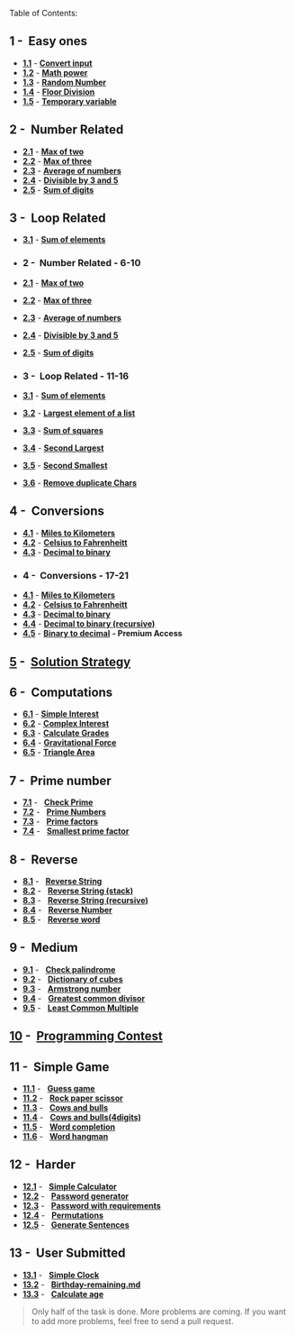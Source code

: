 Table of Contents:

## 1 -&nbsp; Easy ones
* **[1.1](Easy-ones/User-input-to-Number.md "Convert input")** - **[Convert input](/Easy-ones/User-input-to-Number.md)**
* **[1.2](Easy-ones/Math-Power.md "Math power")** - **[Math power](/Easy-ones/Math-Power.md)**
* **[1.3](Easy-ones/Random-Number.md "Random Number")** - **[Random Number](/Easy-ones/Random-Number.md)**
* **[1.4](Easy-ones/Floor-Division.md "Floor Division")** - **[Floor Division](/Easy-ones/Floor-Division.md)**
* **[1.5](Easy-ones/Temporary-variable.md "Temporary variable")** - **[Temporary variable](/Easy-ones/Temporary-variable.md)** 


## 2 -&nbsp; Number Related
* **[2.1](Number-Relate "Max of two")** - **[Max of two](/Number-Relate)**
* **[2.2](Number-Related/Math-Power.md "Max of three")** - **[Max of three](/Number-Related/User-input-to-Number.md)**
* **[2.3](Number-Related/Math-Power.md "Average of numbers")** - **[Average of numbers](/Number-Related/Math-Power.md)**
* **[2.4](Number-Related/Divisible-by-3-and-5.md "Divisible by 3 and 5")** - **[Divisible by 3 and 5](/Number-Related/Divisible-by-3-and-5.md)**
* **[2.5](Number-Related/Sum-of-digits.md "Sum of digits")** - **[Sum of digits](Loop-Related/Sum-of-digits.md)**


## 3 -&nbsp; Loop Related
* **[3.1](Loop-Related/Coin-sum.md "Sum of elements")** - **[Sum of elements](Loop-Related/Coin-sum.md)**
* ### 2 -&nbsp; Number Related - 6-10
* **[2.1](Number-Related/max-of-two.md "Max of two")** - **[Max of two](Number-Related/max-of-two.md)**
* **[2.2](Number-Related/Max-of-three.md "Max of three")** - **[Max of three](Number-Related/Max-of-three.md)**
* **[2.3](Number-Related/Average-of-numbers.md "Average of numbers")** - **[Average of numbers](Number-Related/Average-of-numbers.md)**
* **[2.4](Number-Related/Divisible-by-3-and-5.md "Divisible by 3 and 5")** - **[Divisible by 3 and 5](Number-Related/Divisible-by-3-and-5.md)**
* **[2.5](Number-Related/Sum-of-digits.md "Sum of digits")** - **[Sum of digits](Number-Related/Sum-of-digits.md)**


* ### 3 -&nbsp; Loop Related - 11-16
* **[3.1](Loop-Related/Sum-of-elements.md "Sum of elements")** - **[Sum of elements](Loop-Related/Sum-of-elements.md)**
* **[3.2](Loop-Related/Largest-element-of-a-list.md "Largest element of a list")** - **[Largest element of a list](Loop-Related/Largest-element-of-a-list.md)**
* **[3.3](Loop-Related/Sum-of-squares.md "Sum of squares")** - **[Sum of squares](Loop-Related/Sum-of-squares.md)**
* **[3.4](Loop-Related/Second-Largest.md "Second Largest")** - **[Second Largest](Loop-Related/Second-Largest.md)**
* **[3.5](Loop-Related/Second-smallest.md "Second Smallest")** - **[Second Smallest](Loop-Related/Second-smallest.md)**
* **[3.6](Loop-Related/Remove-duplicate-Chars.md "Remove duplicate Chars")** - **[Remove duplicate Chars](Loop-Related/Remove-duplicate-Chars.md)**


## 4 -&nbsp; Conversions
* **[4.1](Conversions/Celsius-to-Fahrenheit.md "Miles to Kilometers")** - **[Miles to Kilometers](Conversions/Celsius-to-Fahrenheit.md)**
* **[4.2](Conversions/Decimal-to-binary.md "Celsius to Fahrenheit")** - **[Celsius to Fahrenheitt](Conversions/Decimal-to-binary.md)**
* **[4.3](Conversions/Decimal-to-binary-recursive.md "Decimal to binary")** - **[Decimal to binary](Conversions/Decimal-to-binary-recursive.md)**
* ### 4 -&nbsp; Conversions - 17-21
* **[4.1](Conversions/Miles-to-Kilometers.md "Miles to Kilometers")** - **[Miles to Kilometers](Conversions/Miles-to-Kilometers.md)**
* **[4.2](Conversions/Celsius-to-Fahrenheit.md "Celsius to Fahrenheit")** - **[Celsius to Fahrenheitt](Conversions/Celsius-to-Fahrenheit.md)**
* **[4.3](Conversions/Decimal-to-binary.md "Decimal to binary")** - **[Decimal to binary](Conversions/Decimal-to-binary.md)**
* **[4.4](Conversions/Decimal-to-binary-recursive.md "Decimal to binary (recursive)")** - **[Decimal to binary (recursive)](Conversions/Decimal-to-binary-recursive.md)**
* **[4.5](https://play.google.com/store/apps/details?id=com.learnprogramming.codecamp "Binary to decimal")** - **[Binary to decimal](premium)** **- Premium Access**

## [5](Solution-Strategy.md "Solution Strategy") -&nbsp; [Solution Strategy](Solution-Strategy.md) 
  
## 6 -&nbsp; Computations

* **[6.1](Computations/Simple-Interest.md "Simple Interest")** - **[Simple Interest](Computations/Simple-Interest.md)**
* **[6.2](Computations/Complex-Interest.md "Complex Interest")** - **[Complex Interest](Computations/Complex-Interest.md)**
* **[6.3](Computations/Calculate-Grades.md "Calculate Grades)")** - **[Calculate Grades](Computations/Calculate-Grades.md)**
* **[6.4](Computations/Gravitational-Force.md "Gravitational Force)")** - **[Gravitational Force](Computations/Gravitational-Force.md)**
* **[6.5](Computations/Triangle-Area.md "Triangle Area)")** - **[Triangle Area](Computations/Triangle-Area.md)**

## 7 -&nbsp; Prime number

* **[7.1](Prime-number/Check-Prime.md "Check Prime")** - &nbsp; **[Check Prime](Solution-Strategy.md)** 
* **[7.2](Prime-number/Prime-Numbers.md "Prime Numbers")** - &nbsp; **[Prime Numbers](Prime-number/Prime-Numbers.md)** 
* **[7.3](Prime-number/Prime-factors.md "Prime factors")** - &nbsp; **[Prime factors](Prime-number/Prime-factors.md)** 
* **[7.4](Prime-number/Smallest-prime-factor.md "Smallest prime factor")** - &nbsp; **[Smallest prime factor](Prime-number/Smallest-prime-factor.md)** 

## 8 -&nbsp; Reverse

* **[8.1](Reverse/Reverse-String.md "Reverse String")** - &nbsp; **[Reverse String](Reverse/Reverse-String.md)** 
* **[8.2](Reverse/Reverse-String-(stack).md "Reverse String (stack)")** - &nbsp; **[Reverse String (stack)](Reverse/Reverse-String-(stack).md)** 
* **[8.3](Reverse/Reverse-String-(recursive).md "Reverse String (recursive)")** - &nbsp; **[Reverse String (recursive)](Reverse/Reverse-String-(recursive).md)** 
* **[8.4](Reverse/Reverse-Number.md "Reverse Number")** - &nbsp; **[Reverse Number](Reverse/Reverse-Number.md)** 
* **[8.5](Reverse/Reverse-word.md "Reverse word")** - &nbsp; **[Reverse word](Reverse/Reverse-word.md)** 

## 9 -&nbsp; Medium

* **[9.1](Medium/Check-palindrome.md "Check palindrome")** - &nbsp; **[Check palindrome](Medium/Check-palindrome.md)** 
* **[9.2](Medium/Dictionary-of-cubes.md "Dictionary of cubes")** - &nbsp; **[Dictionary of cubes](Medium/Dictionary-of-cubes.md)** 
* **[9.3](Medium/Armstrong-number.md "Armstrong number")** - &nbsp; **[Armstrong number](Medium/Armstrong-number.md)** 
* **[9.4](Medium/Greatest-common-divisor.md "Greatest common divisor")** - &nbsp; **[Greatest common divisor](Medium/Greatest-common-divisor.md)** 
* **[9.5](Medium/Least-Common-Multiple.md "Least Common Multiple")** - &nbsp; **[Least Common Multiple](Medium/Least-Common-Multiple.md)** 

## [10](Programming-Contest.md "Programming Contest") -&nbsp; [Programming Contest](Programming-Contest.md) 

## 11 -&nbsp; Simple Game

* **[11.1](Simple-Game/Guess-game.md "Guess game")** - &nbsp; **[Guess game](Simple-Game/Guess-game.md)** 
* **[11.2](Simple-Game/Rock-paper-scissor.md "Rock paper scissor")** - &nbsp; **[Rock paper scissor](Simple-Game/Rock-paper-scissor.md)** 
* **[11.3](Simple-Game/Cows-and-bulls.md "Cows and bulls")** - &nbsp; **[Cows and bulls](Simple-Game/Cows-and-bulls.md)** 
* **[11.4](Simple-Game/Cows-and-bulls(4digits).md "Cows and bulls(4digits)")** - &nbsp; **[Cows and bulls(4digits)](Simple-Game/Cows-and-bulls(4digits).md)** 
* **[11.5](Simple-Game/Word-completion.md "Word completion")** - &nbsp; **[Word completion](Simple-Game/Word-completion.md)** 
* **[11.6](Simple-Game/Word-hangman.md "Word hangman")** - &nbsp; **[Word hangman](Simple-Game/Word-hangman.md)** 

## 12 -&nbsp; Harder

* **[12.1](Harder/Simple-Calculator.md "Simple Calculator")** - &nbsp; **[Simple Calculator](Harder/Simple-Calculator.md)** 
* **[12.2](Harder/Password-generator.md "Password generator")** - &nbsp; **[Password generator](Harder/Password-generator.md)** 
* **[12.3](Harder/Password-with-requirements.md "Password with requirements")** - &nbsp; **[Password with requirements](Harder/Password-with-requirements.md)** 
* **[12.4](Harder/Permutations.md "Permutations")** - &nbsp; **[Permutations](Harder/Permutations.md)** 
* **[12.5](Harder/Simple-Calculator.md "Generate Sentences")** - &nbsp; **[Generate Sentences](Harder/Simple-Calculator.md)** 


## 13 -&nbsp; User Submitted

* **[13.1](User-Submitted/Simple-Clock.md "Simple Digital Clock")** - &nbsp; **[Simple Clock](User-Submitted/Simple-Clock.md)** 
* **[13.2](User-Submitted/Birthday-remaining.md "Birthday-remaining.md")** - &nbsp; **[Birthday-remaining.md](User-Submitted/Birthday-remaining.md)** 
* **[13.3](User-Submitted/Calculate-age.md "Calculate age")** - &nbsp; **[Calculate age](User-Submitted/Calculate-age.md)** 


> Only half of the task is done. More problems are coming. If you want to add more problems, feel free to send a pull request.
